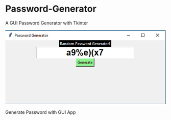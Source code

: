 # Password-Generator
A GUI Password Generator with Tkinter

![](Images/GUI.png)

Generate Password with GUI App
